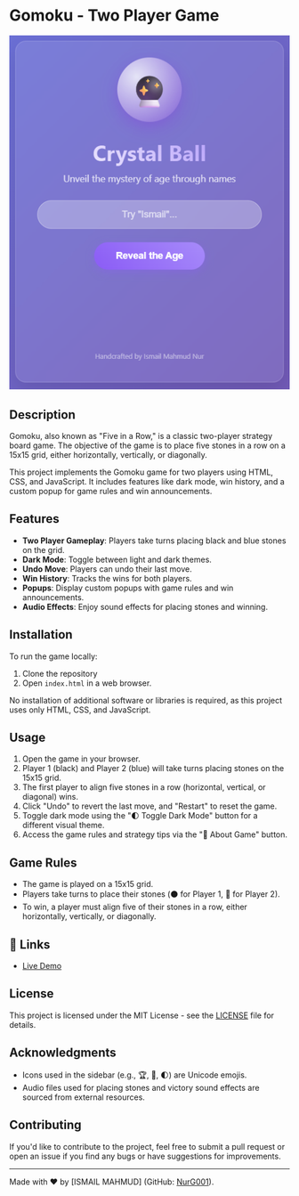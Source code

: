 # Gomoku - Two Player Game
![Crystal Ball Demo](https://github.com/NurG001/CrystalBall.github.io/blob/main/assets/index.png)
## Description

Gomoku, also known as "Five in a Row," is a classic two-player strategy board game. The objective of the game is to place five stones in a row on a 15x15 grid, either horizontally, vertically, or diagonally.

This project implements the Gomoku game for two players using HTML, CSS, and JavaScript. It includes features like dark mode, win history, and a custom popup for game rules and win announcements.

## Features

- **Two Player Gameplay**: Players take turns placing black and blue stones on the grid.
- **Dark Mode**: Toggle between light and dark themes.
- **Undo Move**: Players can undo their last move.
- **Win History**: Tracks the wins for both players.
- **Popups**: Display custom popups with game rules and win announcements.
- **Audio Effects**: Enjoy sound effects for placing stones and winning.

## Installation

To run the game locally:

1. Clone the repository
2. Open `index.html` in a web browser.

No installation of additional software or libraries is required, as this project uses only HTML, CSS, and JavaScript.

## Usage

1. Open the game in your browser.
2. Player 1 (black) and Player 2 (blue) will take turns placing stones on the 15x15 grid.
3. The first player to align five stones in a row (horizontal, vertical, or diagonal) wins.
4. Click "Undo" to revert the last move, and "Restart" to reset the game.
5. Toggle dark mode using the "🌓 Toggle Dark Mode" button for a different visual theme.
6. Access the game rules and strategy tips via the "📜 About Game" button.

## Game Rules

- The game is played on a 15x15 grid.
- Players take turns to place their stones (⚫ for Player 1, 🔵 for Player 2).
- To win, a player must align five of their stones in a row, either horizontally, vertically, or diagonally.

## 🔗 Links

- [Live Demo](https://nurg001.github.io/CrystalBall.github.io/)

## License

This project is licensed under the MIT License - see the [LICENSE](LICENSE) file for details.

## Acknowledgments

- Icons used in the sidebar (e.g., 🏆, 📜, 🌓) are Unicode emojis.
- Audio files used for placing stones and victory sound effects are sourced from external resources.

## Contributing

If you'd like to contribute to the project, feel free to submit a pull request or open an issue if you find any bugs or have suggestions for improvements.

---
Made with ❤️ by [ISMAIL MAHMUD] (GitHub: [NurG001](https://github.com/NurG001)).

